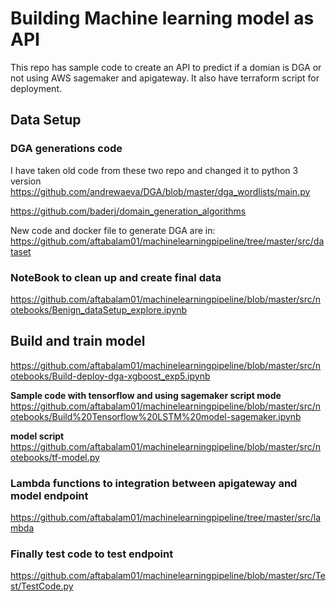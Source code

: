 # Building Machine learning model as API 

This repo has sample code to create an API to predict if a domian is DGA or not using AWS sagemaker and apigateway. It also have terraform script for deployment.

## Data Setup 
### DGA generations code
I have taken old code from these two repo and changed it to python 3 version
https://github.com/andrewaeva/DGA/blob/master/dga_wordlists/main.py

https://github.com/baderj/domain_generation_algorithms  

New code and docker file to generate DGA are in:
https://github.com/aftabalam01/machinelearningpipeline/tree/master/src/dataset
### NoteBook to clean up and create final data
https://github.com/aftabalam01/machinelearningpipeline/blob/master/src/notebooks/Benign_dataSetup_explore.ipynb

## Build and train model
https://github.com/aftabalam01/machinelearningpipeline/blob/master/src/notebooks/Build-deploy-dga-xgboost_exp5.ipynb  

**Sample code with tensorflow and using sagemaker script mode**
https://github.com/aftabalam01/machinelearningpipeline/blob/master/src/notebooks/Build%20Tensorflow%20LSTM%20model-sagemaker.ipynb  

**model script**
https://github.com/aftabalam01/machinelearningpipeline/blob/master/src/notebooks/tf-model.py

### Lambda functions to integration between apigateway and model endpoint
https://github.com/aftabalam01/machinelearningpipeline/tree/master/src/lambda

### Finally test code to test endpoint
https://github.com/aftabalam01/machinelearningpipeline/blob/master/src/Test/TestCode.py
